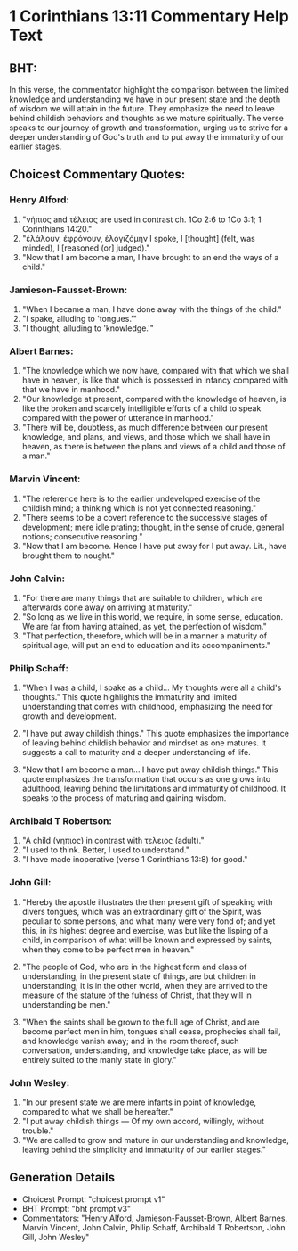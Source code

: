 # 1 Corinthians 13:11 Commentary Help Text

## BHT:
In this verse, the commentator highlight the comparison between the limited knowledge and understanding we have in our present state and the depth of wisdom we will attain in the future. They emphasize the need to leave behind childish behaviors and thoughts as we mature spiritually. The verse speaks to our journey of growth and transformation, urging us to strive for a deeper understanding of God's truth and to put away the immaturity of our earlier stages.

## Choicest Commentary Quotes:
### Henry Alford:
1. "νήπιος and τέλειος are used in contrast ch. 1Co 2:6 to 1Co 3:1; 1 Corinthians 14:20." 
2. "ἐλάλουν, ἐφρόνουν, ἐλογιζόμην I spoke, I [thought] (felt, was minded), I [reasoned (or] judged)." 
3. "Now that I am become a man, I have brought to an end the ways of a child."

### Jamieson-Fausset-Brown:
1. "When I became a man, I have done away with the things of the child."
2. "I spake, alluding to 'tongues.'"
3. "I thought, alluding to 'knowledge.'"

### Albert Barnes:
1. "The knowledge which we now have, compared with that which we shall have in heaven, is like that which is possessed in infancy compared with that we have in manhood."
2. "Our knowledge at present, compared with the knowledge of heaven, is like the broken and scarcely intelligible efforts of a child to speak compared with the power of utterance in manhood."
3. "There will be, doubtless, as much difference between our present knowledge, and plans, and views, and those which we shall have in heaven, as there is between the plans and views of a child and those of a man."

### Marvin Vincent:
1. "The reference here is to the earlier undeveloped exercise of the childish mind; a thinking which is not yet connected reasoning." 
2. "There seems to be a covert reference to the successive stages of development; mere idle prating; thought, in the sense of crude, general notions; consecutive reasoning."
3. "Now that I am become. Hence I have put away for I put away. Lit., have brought them to nought."

### John Calvin:
1. "For there are many things that are suitable to children, which are afterwards done away on arriving at maturity."
2. "So long as we live in this world, we require, in some sense, education. We are far from having attained, as yet, the perfection of wisdom."
3. "That perfection, therefore, which will be in a manner a maturity of spiritual age, will put an end to education and its accompaniments."

### Philip Schaff:
1. "When I was a child, I spake as a child... My thoughts were all a child's thoughts." This quote highlights the immaturity and limited understanding that comes with childhood, emphasizing the need for growth and development.

2. "I have put away childish things." This quote emphasizes the importance of leaving behind childish behavior and mindset as one matures. It suggests a call to maturity and a deeper understanding of life.

3. "Now that I am become a man... I have put away childish things." This quote emphasizes the transformation that occurs as one grows into adulthood, leaving behind the limitations and immaturity of childhood. It speaks to the process of maturing and gaining wisdom.

### Archibald T Robertson:
1. "A child (νηπιος) in contrast with τελειος (adult)." 
2. "I used to think. Better, I used to understand."
3. "I have made inoperative (verse 1 Corinthians 13:8) for good."

### John Gill:
1. "Hereby the apostle illustrates the then present gift of speaking with divers tongues, which was an extraordinary gift of the Spirit, was peculiar to some persons, and what many were very fond of; and yet this, in its highest degree and exercise, was but like the lisping of a child, in comparison of what will be known and expressed by saints, when they come to be perfect men in heaven."

2. "The people of God, who are in the highest form and class of understanding, in the present state of things, are but children in understanding; it is in the other world, when they are arrived to the measure of the stature of the fulness of Christ, that they will in understanding be men."

3. "When the saints shall be grown to the full age of Christ, and are become perfect men in him, tongues shall cease, prophecies shall fail, and knowledge vanish away; and in the room thereof, such conversation, understanding, and knowledge take place, as will be entirely suited to the manly state in glory."

### John Wesley:
1. "In our present state we are mere infants in point of knowledge, compared to what we shall be hereafter."
2. "I put away childish things — Of my own accord, willingly, without trouble."
3. "We are called to grow and mature in our understanding and knowledge, leaving behind the simplicity and immaturity of our earlier stages."


## Generation Details
- Choicest Prompt: "choicest prompt v1"
- BHT Prompt: "bht prompt v3"
- Commentators: "Henry Alford, Jamieson-Fausset-Brown, Albert Barnes, Marvin Vincent, John Calvin, Philip Schaff, Archibald T Robertson, John Gill, John Wesley"
